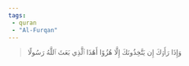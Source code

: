 ```yaml
---
tags: 
 - quran 
 - "Al-Furqan"
---
```


> وَإِذَا رَأَوۡكَ إِن يَتَّخِذُونَكَ إِلَّا هُزُوًا أَهَٰذَا ٱلَّذِي بَعَثَ ٱللَّهُ رَسُولًا
